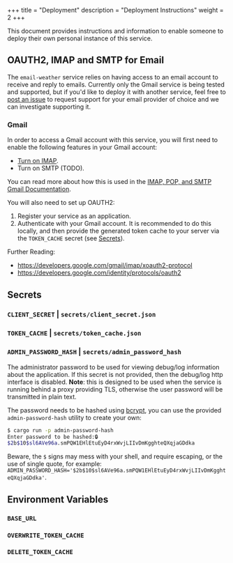 +++
title = "Deployment"
description = "Deployment Instructions"
weight = 2
+++

This document provides instructions and information to enable someone to deploy their own personal instance of this service.

## OAUTH2, IMAP and SMTP for Email

The `email-weather` service relies on having access to an email account to receive and reply to emails. Currently only the Gmail service is being tested and supported, but if you'd like to deploy it with another service, feel free to [post an issue](https://github.com/kellpossible/email-weather/issues) to request support for your email provider of choice and we can investigate supporting it.

### Gmail

In order to access a Gmail account with this service, you will first need to enable the following features in your Gmail account:

+ [Turn on IMAP](https://support.google.com/mail/answer/7126229#zippy=%2Cstep-check-that-imap-is-turned-on).
+ Turn on SMTP (TODO).

You can read more about how this is used in the [IMAP, POP, and SMTP Gmail Documentation](https://developers.google.com/gmail/imap/imap-smtp).

You will also need to set up OAUTH2:

1. Register your service as an application.
2. Authenticate with your Gmail account. It is recommended to do this locally, and then provide the generated token cache to your server via the `TOKEN_CACHE` secret (see [Secrets](#secrets)).

Further Reading:

+ <https://developers.google.com/gmail/imap/xoauth2-protocol>
+ <https://developers.google.com/identity/protocols/oauth2>


## Secrets

### `CLIENT_SECRET` | `secrets/client_secret.json`

### `TOKEN_CACHE` | `secrets/token_cache.json`

### `ADMIN_PASSWORD_HASH` | `secrets/admin_password_hash`

The administrator password to be used for viewing debug/log information about the application. If this secret is not provided, then the debug/log http interface is disabled. **Note**: this is designed to be used when the service is running behind a proxy providing TLS, otherwise the user password will be transmitted in plain text.

The password needs to be hashed using [bcrypt](https://en.wikipedia.org/wiki/Bcrypt), you can use the provided `admin-password-hash` utility to create your own:

```bash
$ cargo run -p admin-password-hash
Enter password to be hashed:🔒
$2b$10$sl6AVe96a.smPQW1EHlEtuEyD4rxWvjLIIvDmKgghteQXqjaGDdka
```

Beware, the `$` signs may mess with your shell, and require escaping, or the use of single quote, for example: `ADMIN_PASSWORD_HASH='$2b$10$sl6AVe96a.smPQW1EHlEtuEyD4rxWvjLIIvDmKgghteQXqjaGDdka'`.

## Environment Variables

### `BASE_URL`

### `OVERWRITE_TOKEN_CACHE`

### `DELETE_TOKEN_CACHE`

